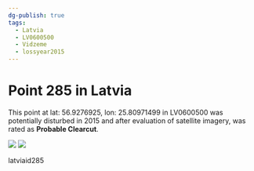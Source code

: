 ```yaml
---
dg-publish: true
tags:
  - Latvia
  - LV0600500
  - Vidzeme
  - lossyear2015
---
```


# Point 285 in Latvia

This point at lat: 56.9276925, lon: 25.80971499 in LV0600500 was potentially disturbed in 2015 and after evaluation of satellite imagery, was rated as **Probable Clearcut**.

<div class='juxtapose' data-showcredits='false'>
<img src='https://baserow-backend-production20240528124524339000000001.s3.amazonaws.com/user_files/aPXGNCU1eYj3KXZNdRMOHB7WwyqPqDlO_ca05bba8e8c6667bef8b222d0dd4efa798fdd3e8f352da92f1fc1a893e81c6bd.png' data-label='July 2014' />
<img src='https://baserow-backend-production20240528124524339000000001.s3.amazonaws.com/user_files/M75BtEPzjjtUJ7i81JM3lK1VCxLtthbg_0fa07767fabe3db3bfad04f553ad585a4efe0bf5695bb893896b88b889b503d0.png' data-label='June 2021' />
</div>

latviaid285